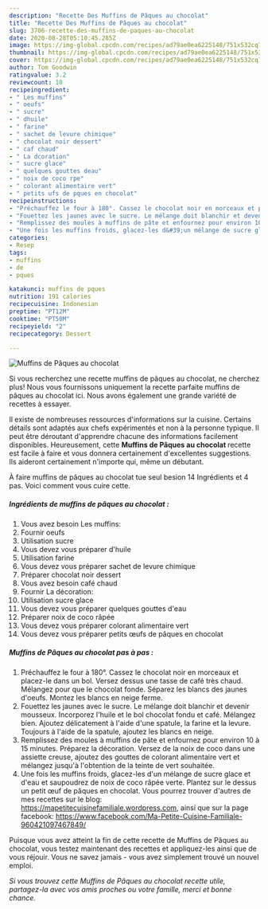 ```yaml
---
description: "Recette Des Muffins de Pâques au chocolat"
title: "Recette Des Muffins de Pâques au chocolat"
slug: 3706-recette-des-muffins-de-paques-au-chocolat
date: 2020-08-28T05:10:45.285Z
image: https://img-global.cpcdn.com/recipes/ad79ae0ea6225148/751x532cq70/muffins-de-paques-au-chocolat-photo-principale-de-la-recette.jpg
thumbnail: https://img-global.cpcdn.com/recipes/ad79ae0ea6225148/751x532cq70/muffins-de-paques-au-chocolat-photo-principale-de-la-recette.jpg
cover: https://img-global.cpcdn.com/recipes/ad79ae0ea6225148/751x532cq70/muffins-de-paques-au-chocolat-photo-principale-de-la-recette.jpg
author: Tom Goodwin
ratingvalue: 3.2
reviewcount: 10
recipeingredient:
- " Les muffins"
- " oeufs"
- " sucre"
- " dhuile"
- " farine"
- " sachet de levure chimique"
- " chocolat noir dessert"
- " caf chaud"
- " La dcoration"
- " sucre glace"
- " quelques gouttes deau"
- " noix de coco rpe"
- " colorant alimentaire vert"
- " petits ufs de pques en chocolat"
recipeinstructions:
- "Préchauffez le four à 180°. Cassez le chocolat noir en morceaux et placez-le dans un bol. Versez dessus une tasse de café très chaud. Mélangez pour que le chocolat fonde. Séparez les blancs des jaunes d&#39;oeufs. Montez les blancs en neige ferme."
- "Fouettez les jaunes avec le sucre. Le mélange doit blanchir et devenir mousseux. Incorporez l&#39;huile et le bol chocolat fondu et café. Mélangez bien. Ajoutez délicatement à l&#39;aide d&#39;une spatule, la farine et la levure. Toujours à l&#39;aide de la spatule, ajoutez les blancs en neige."
- "Remplissez des moules à muffins de pâte et enfournez pour environ 10 à 15 minutes. Préparez la décoration. Versez de la noix de coco dans une assiette creuse, ajoutez des gouttes de colorant alimentaire vert et mélangez jusqu&#39;à l&#39;obtention de la teinte de vert souhaitée."
- "Une fois les muffins froids, glacez-les d&#39;un mélange de sucre glace et d&#39;eau et saupoudrez de noix de coco râpée verte. Plantez sur le dessus un petit œuf de pâques en chocolat. Vous pourrez trouver d&#39;autres de mes recettes sur le blog: https://mapetitecuisinefamiliale.wordpress.com, ainsi que sur la page facebook: https://www.facebook.com/Ma-Petite-Cuisine-Familiale-960421097467849/"
categories:
- Resep
tags:
- muffins
- de
- pques

katakunci: muffins de pques 
nutrition: 191 calories
recipecuisine: Indonesian
preptime: "PT12M"
cooktime: "PT50M"
recipeyield: "2"
recipecategory: Dessert

---
```



![Muffins de Pâques au chocolat](https://img-global.cpcdn.com/recipes/ad79ae0ea6225148/751x532cq70/muffins-de-paques-au-chocolat-photo-principale-de-la-recette.jpg)

Si vous recherchez une recette muffins de pâques au chocolat, ne cherchez plus! Nous vous fournissons uniquement la recette parfaite muffins de pâques au chocolat ici. Nous avons également une grande variété de recettes à essayer.

Il existe de nombreuses ressources d'informations sur la cuisine. Certains détails sont adaptés aux chefs expérimentés et non à la personne typique. Il peut être déroutant d'apprendre chacune des informations facilement disponibles. Heureusement, cette <strong> Muffins de Pâques au chocolat </strong> recette est facile à faire et vous donnera certainement d'excellentes suggestions. Ils aideront certainement n'importe qui, même un débutant.

<!--inarticleads1-->

À faire muffins de pâques au chocolat tue seul besion 14 Ingrédients et 4 pas. Voici comment vous cuire cette.

##### Ingrédients de muffins de pâques au chocolat :

1. Vous avez besoin  Les muffins:
1. Fournir  oeufs
1. Utilisation  sucre
1. Vous devez vous préparer  d&#39;huile
1. Utilisation  farine
1. Vous devez vous préparer  sachet de levure chimique
1. Préparer  chocolat noir dessert
1. Vous avez besoin  café chaud
1. Fournir  La décoration:
1. Utilisation  sucre glace
1. Vous devez vous préparer  quelques gouttes d&#39;eau
1. Préparer  noix de coco râpée
1. Vous devez vous préparer  colorant alimentaire vert
1. Vous devez vous préparer  petits œufs de pâques en chocolat




<!--inarticleads2-->

##### Muffins de Pâques au chocolat pas à pas :

1. Préchauffez le four à 180°. Cassez le chocolat noir en morceaux et placez-le dans un bol. Versez dessus une tasse de café très chaud. Mélangez pour que le chocolat fonde. Séparez les blancs des jaunes d&#39;oeufs. Montez les blancs en neige ferme.
1. Fouettez les jaunes avec le sucre. Le mélange doit blanchir et devenir mousseux. Incorporez l&#39;huile et le bol chocolat fondu et café. Mélangez bien. Ajoutez délicatement à l&#39;aide d&#39;une spatule, la farine et la levure. Toujours à l&#39;aide de la spatule, ajoutez les blancs en neige.
1. Remplissez des moules à muffins de pâte et enfournez pour environ 10 à 15 minutes. Préparez la décoration. Versez de la noix de coco dans une assiette creuse, ajoutez des gouttes de colorant alimentaire vert et mélangez jusqu&#39;à l&#39;obtention de la teinte de vert souhaitée.
1. Une fois les muffins froids, glacez-les d&#39;un mélange de sucre glace et d&#39;eau et saupoudrez de noix de coco râpée verte. Plantez sur le dessus un petit œuf de pâques en chocolat. Vous pourrez trouver d&#39;autres de mes recettes sur le blog: https://mapetitecuisinefamiliale.wordpress.com, ainsi que sur la page facebook: https://www.facebook.com/Ma-Petite-Cuisine-Familiale-960421097467849/




<!--inarticleads1-->

<p>
Puisque vous avez atteint la fin de cette recette de Muffins de Pâques au chocolat, vous testez maintenant des recettes et appliquez-les ainsi que de vous réjouir. Vous ne savez jamais - vous avez simplement trouvé un nouvel emploi.
</p>

<p>
<i>Si vous trouvez cette Muffins de Pâques au chocolat recette utile, partagez-la avec vos amis proches ou votre famille, merci et bonne chance.</i>
</p>
